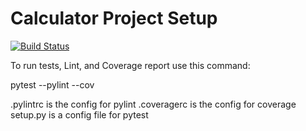 # Calculator Project Setup
[![Build Status](https://app.travis-ci.com/waqaspathan00/calc2.svg?branch=main)](https://app.travis-ci.com/waqaspathan00/calc2)

To run tests, Lint, and Coverage report use this command:

pytest  --pylint --cov

.pylintrc is the config for pylint
.coveragerc is the config for coverage
setup.py is a config file for pytest
